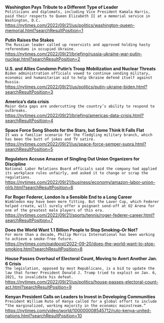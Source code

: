 **Washington Pays Tribute to a Different Type of Leader**\
`Politicians and diplomats, including Vice President Kamala Harris, paid their respects to Queen Elizabeth II at a memorial service in Washington, D.C.`\
https://nytimes.com/2022/09/21/us/politics/washington-queen-memorial.html?searchResultPosition=1

**Putin Raises the Stakes**\
`The Russian leader called up reservists and approved holding hasty referendums in occupied Ukraine.`\
https://nytimes.com/2022/09/21/briefing/russia-ukraine-war-putin-nuclear.html?searchResultPosition=2

**U.S. and Allies Condemn Putin’s Troop Mobilization and Nuclear Threats**\
`Biden administration officials vowed to continue sending military, economic and humanitarian aid to help Ukraine defend itself against Russia.`\
https://nytimes.com/2022/09/21/us/politics/putin-ukraine-biden.html?searchResultPosition=3

**America’s data crisis**\
`Major data gaps are undercutting the country’s ability to respond to outbreaks.`\
https://nytimes.com/2022/09/21/briefing/americas-data-crisis.html?searchResultPosition=4

**Space Force Song Shoots for the Stars, but Some Think It Falls Flat**\
`It was a familiar scenario for the fledgling military branch, which has been the butt of jokes and TV satire.`\
https://nytimes.com/2022/09/21/us/space-force-semper-supra.html?searchResultPosition=5

**Regulators Accuse Amazon of Singling Out Union Organizers for Discipline**\
`National Labor Relations Board officials said the company had applied its workplace rules unfairly, and asked it to change or scrap the regulations.`\
https://nytimes.com/2022/09/21/business/economy/amazon-labor-union-nlrb.html?searchResultPosition=6

**For Roger Federer, London Is a Sensible End to a Long Career**\
`Wimbledon may have been more fitting. But the Laver Cup, which Federer helped create, will surely offer a poignant send-off at O2 Arena for one of the greatest male players of this era.`\
https://nytimes.com/2022/09/21/sports/tennis/roger-federer-career.html?searchResultPosition=7

**Does the World Want 1.1 Billion People to Stop Smoking–Or Not?**\
`For more than a decade, Philip Morris International has been working to achieve a smoke-free future. `\
https://nytimes.com/paidpost/2022-09-20/does-the-world-want-to-stop-smoking.html?searchResultPosition=8

**House Passes Overhaul of Electoral Count, Moving to Avert Another Jan. 6 Crisis**\
`The legislation, opposed by most Republicans, is a bid to update the law that former President Donald J. Trump tried to exploit on Jan. 6, 2021, to invalidate his defeat.`\
https://nytimes.com/2022/09/21/us/politics/house-passes-electoral-count-act.html?searchResultPosition=9

**Kenyan President Calls on Leaders to Invest in Developing Communities**\
`President William Ruto of Kenya called for a global effort to include “the marginalized, working majority in the economic mainstream.”`\
https://nytimes.com/video/world/100000008545712/ruto-kenya-united-nations.html?searchResultPosition=10

